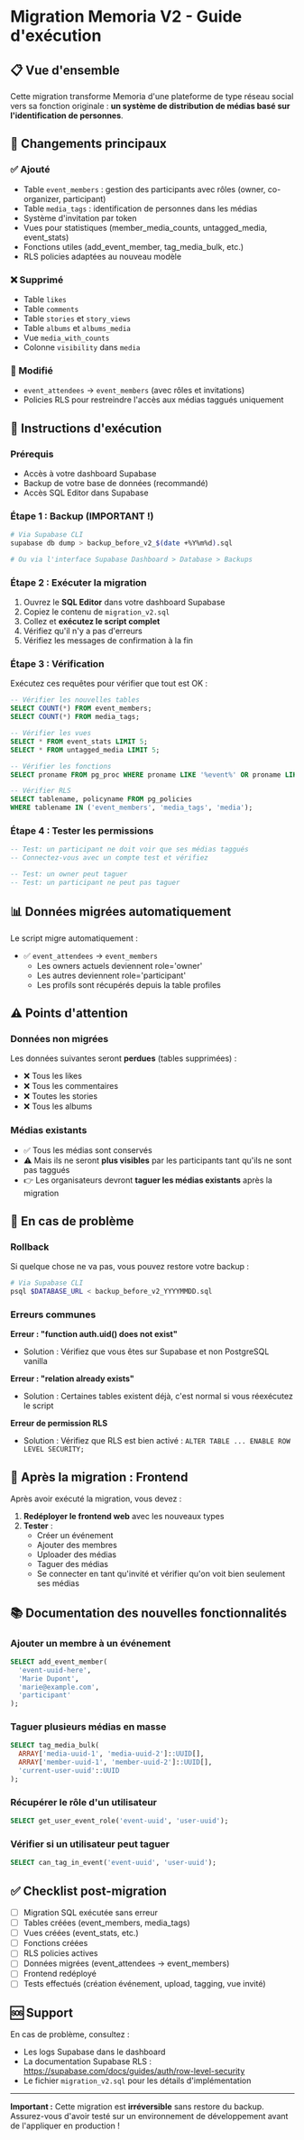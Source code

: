 # Migration Memoria V2 - Guide d'exécution

## 📋 Vue d'ensemble

Cette migration transforme Memoria d'une plateforme de type réseau social vers sa fonction originale : **un système de distribution de médias basé sur l'identification de personnes**.

## 🎯 Changements principaux

### ✅ Ajouté
- Table `event_members` : gestion des participants avec rôles (owner, co-organizer, participant)
- Table `media_tags` : identification de personnes dans les médias
- Système d'invitation par token
- Vues pour statistiques (member_media_counts, untagged_media, event_stats)
- Fonctions utiles (add_event_member, tag_media_bulk, etc.)
- RLS policies adaptées au nouveau modèle

### ❌ Supprimé
- Table `likes`
- Table `comments`
- Table `stories` et `story_views`
- Table `albums` et `albums_media`
- Vue `media_with_counts`
- Colonne `visibility` dans `media`

### 🔄 Modifié
- `event_attendees` → `event_members` (avec rôles et invitations)
- Policies RLS pour restreindre l'accès aux médias taggués uniquement

## 🚀 Instructions d'exécution

### Prérequis
- Accès à votre dashboard Supabase
- Backup de votre base de données (recommandé)
- Accès SQL Editor dans Supabase

### Étape 1 : Backup (IMPORTANT !)

```bash
# Via Supabase CLI
supabase db dump > backup_before_v2_$(date +%Y%m%d).sql

# Ou via l'interface Supabase Dashboard > Database > Backups
```

### Étape 2 : Exécuter la migration

1. Ouvrez le **SQL Editor** dans votre dashboard Supabase
2. Copiez le contenu de `migration_v2.sql`
3. Collez et **exécutez le script complet**
4. Vérifiez qu'il n'y a pas d'erreurs
5. Vérifiez les messages de confirmation à la fin

### Étape 3 : Vérification

Exécutez ces requêtes pour vérifier que tout est OK :

```sql
-- Vérifier les nouvelles tables
SELECT COUNT(*) FROM event_members;
SELECT COUNT(*) FROM media_tags;

-- Vérifier les vues
SELECT * FROM event_stats LIMIT 5;
SELECT * FROM untagged_media LIMIT 5;

-- Vérifier les fonctions
SELECT proname FROM pg_proc WHERE proname LIKE '%event%' OR proname LIKE '%tag%';

-- Vérifier RLS
SELECT tablename, policyname FROM pg_policies 
WHERE tablename IN ('event_members', 'media_tags', 'media');
```

### Étape 4 : Tester les permissions

```sql
-- Test: un participant ne doit voir que ses médias taggués
-- Connectez-vous avec un compte test et vérifiez

-- Test: un owner peut taguer
-- Test: un participant ne peut pas taguer
```

## 📊 Données migrées automatiquement

Le script migre automatiquement :
- ✅ `event_attendees` → `event_members`
  - Les owners actuels deviennent role='owner'
  - Les autres deviennent role='participant'
  - Les profils sont récupérés depuis la table profiles

## ⚠️ Points d'attention

### Données non migrées
Les données suivantes seront **perdues** (tables supprimées) :
- ❌ Tous les likes
- ❌ Tous les commentaires
- ❌ Toutes les stories
- ❌ Tous les albums

### Médias existants
- ✅ Tous les médias sont conservés
- ⚠️ Mais ils ne seront **plus visibles** par les participants tant qu'ils ne sont pas taggués
- 👉 Les organisateurs devront **taguer les médias existants** après la migration

## 🔧 En cas de problème

### Rollback
Si quelque chose ne va pas, vous pouvez restore votre backup :

```bash
# Via Supabase CLI
psql $DATABASE_URL < backup_before_v2_YYYYMMDD.sql
```

### Erreurs communes

**Erreur : "function auth.uid() does not exist"**
- Solution : Vérifiez que vous êtes sur Supabase et non PostgreSQL vanilla

**Erreur : "relation already exists"**
- Solution : Certaines tables existent déjà, c'est normal si vous réexécutez le script

**Erreur de permission RLS**
- Solution : Vérifiez que RLS est bien activé : `ALTER TABLE ... ENABLE ROW LEVEL SECURITY;`

## 📱 Après la migration : Frontend

Après avoir exécuté la migration, vous devez :

1. **Redéployer le frontend web** avec les nouveaux types
2. **Tester** :
   - Créer un événement
   - Ajouter des membres
   - Uploader des médias
   - Taguer des médias
   - Se connecter en tant qu'invité et vérifier qu'on voit bien seulement ses médias

## 📚 Documentation des nouvelles fonctionnalités

### Ajouter un membre à un événement

```sql
SELECT add_event_member(
  'event-uuid-here',
  'Marie Dupont',
  'marie@example.com',
  'participant'
);
```

### Taguer plusieurs médias en masse

```sql
SELECT tag_media_bulk(
  ARRAY['media-uuid-1', 'media-uuid-2']::UUID[],
  ARRAY['member-uuid-1', 'member-uuid-2']::UUID[],
  'current-user-uuid'::UUID
);
```

### Récupérer le rôle d'un utilisateur

```sql
SELECT get_user_event_role('event-uuid', 'user-uuid');
```

### Vérifier si un utilisateur peut taguer

```sql
SELECT can_tag_in_event('event-uuid', 'user-uuid');
```

## ✅ Checklist post-migration

- [ ] Migration SQL exécutée sans erreur
- [ ] Tables créées (event_members, media_tags)
- [ ] Vues créées (event_stats, etc.)
- [ ] Fonctions créées
- [ ] RLS policies actives
- [ ] Données migrées (event_attendees → event_members)
- [ ] Frontend redéployé
- [ ] Tests effectués (création événement, upload, tagging, vue invité)

## 🆘 Support

En cas de problème, consultez :
- Les logs Supabase dans le dashboard
- La documentation Supabase RLS : https://supabase.com/docs/guides/auth/row-level-security
- Le fichier `migration_v2.sql` pour les détails d'implémentation

---

**Important :** Cette migration est **irréversible** sans restore du backup. Assurez-vous d'avoir testé sur un environnement de développement avant de l'appliquer en production !
